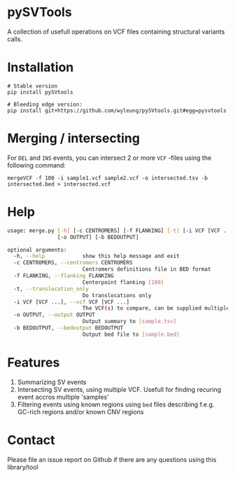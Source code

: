 # pySVTools

A collection of usefull operations on VCF files containing structural variants calls.

# Installation

    # Stable version
    pip install pySVtools

    # Bleeding edge version:
    pip install git+https://github.com/wyleung/pySVtools.git#egg=pysvtools
    

# Merging / intersecting

For `DEL` and `INS` events, you can intersect 2 or more `VCF` -files using the following command:

    mergeVCF -f 100 -i sample1.vcf sample2.vcf -o intersected.tsv -b intersected.bed > intersected.vcf


# Help

```bash
usage: merge.py [-h] [-c CENTROMERS] [-f FLANKING] [-t] [-i VCF [VCF ...]]
                [-o OUTPUT] [-b BEDOUTPUT]

optional arguments:
  -h, --help            show this help message and exit
  -c CENTROMERS, --centromers CENTROMERS
                        Centromers definitions file in BED format
  -f FLANKING, --flanking FLANKING
                        Centerpoint flanking [100]
  -t, --translocation_only
                        Do translocations only
  -i VCF [VCF ...], --vcf VCF [VCF ...]
                        The VCF(s) to compare, can be supplied multiple times
  -o OUTPUT, --output OUTPUT
                        Output summary to [sample.tsv]
  -b BEDOUTPUT, --bedoutput BEDOUTPUT
                        Output bed file to [sample.bed]
```


# Features

 1. Summarizing SV events
 1. Intersecting SV events, using multiple VCF. Usefull for finding recuring event accros multiple 'samples'
 1. Filtering events using known regions using ``bed`` files describing f.e.g. GC-rich regions and/or known CNV regions

# Contact

Please file an issue report on Github if there are any questions using this library/tool

